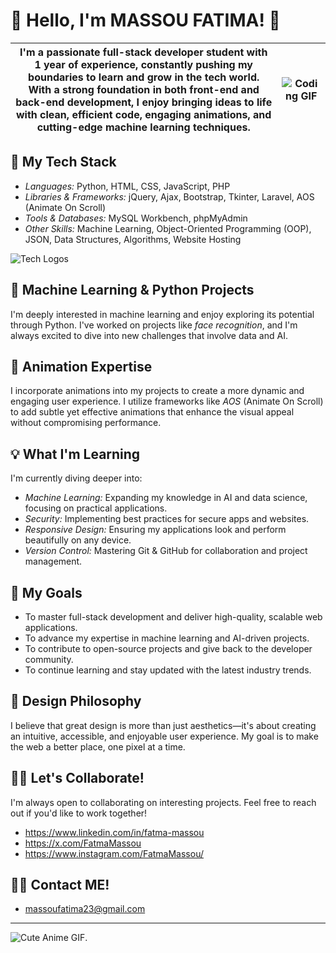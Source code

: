 
# 🌟 Hello, I'm MASSOU FATIMA! 🌟
| I'm a passionate full-stack developer student with 1 year of experience, constantly pushing my boundaries to learn and grow in the tech world. With a strong foundation in both front-end and back-end development, I enjoy bringing ideas to life with clean, efficient code, engaging animations, and cutting-edge machine learning techniques.                              | ![Coding GIF](https://i.giphy.com/media/v1.Y2lkPTc5MGI3NjExaXVrd3gyNmxzb2hzNnV1NWUwbXdwY3JxbGdtOXprZGVqaDZiOTcyOSZlcD12MV9pbnRlcm5hbF9naWZfYnlfaWQmY3Q9Zw/m6Gkz5AVTo7o4/giphy.gif)  |
|-------------------|-------------------------------------------|


## 🔧 My Tech Stack
- *Languages:* Python, HTML, CSS, JavaScript, PHP
- *Libraries & Frameworks:* jQuery, Ajax, Bootstrap, Tkinter, Laravel, AOS (Animate On Scroll)
- *Tools & Databases:* MySQL Workbench, phpMyAdmin
- *Other Skills:* Machine Learning, Object-Oriented Programming (OOP), JSON, Data Structures, Algorithms, Website Hosting

![Tech Logos](https://skillicons.dev/icons?i=php,laravel,mysql,js,react,AJAX,git,figma,html,css,bootstrap,python,starUml&theme=light)

## 🤖 Machine Learning & Python Projects
I'm deeply interested in machine learning and enjoy exploring its potential through Python. I've worked on projects like *face recognition*, and I'm always excited to dive into new challenges that involve data and AI.

## 🎨 Animation Expertise
I incorporate animations into my projects to create a more dynamic and engaging user experience. I utilize frameworks like *AOS* (Animate On Scroll) to add subtle yet effective animations that enhance the visual appeal without compromising performance.

## 💡 What I'm Learning
I'm currently diving deeper into:
- *Machine Learning:* Expanding my knowledge in AI and data science, focusing on practical applications.
- *Security:* Implementing best practices for secure apps and websites.
- *Responsive Design:* Ensuring my applications look and perform beautifully on any device.
- *Version Control:* Mastering Git & GitHub for collaboration and project management.
## 🎯 My Goals
- To master full-stack development and deliver high-quality, scalable web applications.
- To advance my expertise in machine learning and AI-driven projects.
- To contribute to open-source projects and give back to the developer community.
- To continue learning and stay updated with the latest industry trends.

## 🎨 Design Philosophy
I believe that great design is more than just aesthetics—it's about creating an intuitive, accessible, and enjoyable user experience. My goal is to make the web a better place, one pixel at a time.

## 👩‍💻 Let's Collaborate!
I'm always open to collaborating on interesting projects. Feel free to reach out if you'd like to work together!

- https://www.linkedin.com/in/fatma-massou
- https://x.com/FatmaMassou
- https://www.instagram.com/FatmaMassou/

## 👩‍💻 Contact ME!
- massoufatima23@gmail.com
---

![Cute Anime GIF](https://i.giphy.com/media/v1.Y2lkPTc5MGI3NjExejgxbmFzOWJ0bTAyanRhbGVoenN4dmZ2bzkzNTRrcTZ2bnpqYXo5biZlcD12MV9pbnRlcm5hbF9naWZfYnlfaWQmY3Q9Zw/uB2szZH5JSIU0/giphy.gif).
